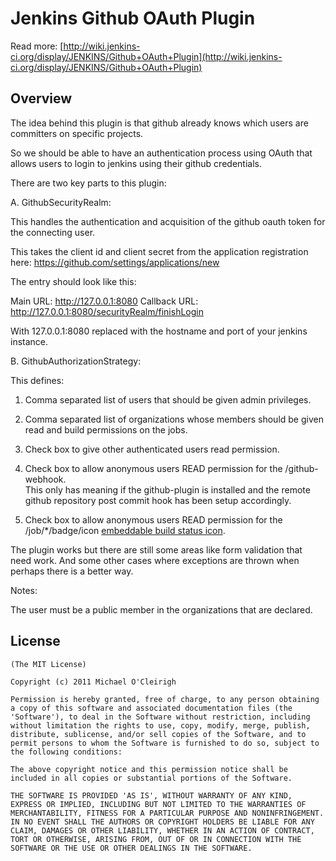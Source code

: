 Jenkins Github OAuth Plugin
============================

Read more: [http://wiki.jenkins-ci.org/display/JENKINS/Github+OAuth+Plugin](http://wiki.jenkins-ci.org/display/JENKINS/Github+OAuth+Plugin)

Overview
--------

The idea behind this plugin is that github already knows which users are committers on specific projects.

So we should be able to have an authentication process using OAuth that allows users to login to jenkins using their github credentials.

There are two key parts to this plugin:

A. GithubSecurityRealm: 

This handles the authentication and acquisition of the github oauth token for the connecting user.

This takes the client id and client secret from the application registration here: https://github.com/settings/applications/new

The entry should look like this:

Main URL: http://127.0.0.1:8080
Callback URL: http://127.0.0.1:8080/securityRealm/finishLogin

With 127.0.0.1:8080 replaced with the hostname and port of your jenkins instance.


B. GithubAuthorizationStrategy:

This defines:

1. Comma separated list of users that should be given admin privileges.

2. Comma separated list of organizations whose members should be given read and build permissions on the jobs.

3. Check box to give other authenticated users read permission.

4. Check box to allow anonymous users READ permission for the /github-webhook.  
This only has meaning if the github-plugin is installed and the remote github repository post commit hook has been setup accordingly.

5. Check box to allow anonymous users READ permission for the /job/*/badge/icon [embeddable build status icon](https://wiki.jenkins-ci.org/display/JENKINS/Embeddable+Build+Status+Plugin).

The plugin works but there are still some areas like form validation that need work.  And some other cases where exceptions are thrown when perhaps there is a better way.

Notes:

The user must be a public member in the organizations that are declared.

License
-------

	(The MIT License)

	Copyright (c) 2011 Michael O'Cleirigh

	Permission is hereby granted, free of charge, to any person obtaining
	a copy of this software and associated documentation files (the
	'Software'), to deal in the Software without restriction, including
	without limitation the rights to use, copy, modify, merge, publish,
	distribute, sublicense, and/or sell copies of the Software, and to
	permit persons to whom the Software is furnished to do so, subject to
	the following conditions:

	The above copyright notice and this permission notice shall be
	included in all copies or substantial portions of the Software.

	THE SOFTWARE IS PROVIDED 'AS IS', WITHOUT WARRANTY OF ANY KIND,
	EXPRESS OR IMPLIED, INCLUDING BUT NOT LIMITED TO THE WARRANTIES OF
	MERCHANTABILITY, FITNESS FOR A PARTICULAR PURPOSE AND NONINFRINGEMENT.
	IN NO EVENT SHALL THE AUTHORS OR COPYRIGHT HOLDERS BE LIABLE FOR ANY
	CLAIM, DAMAGES OR OTHER LIABILITY, WHETHER IN AN ACTION OF CONTRACT,
	TORT OR OTHERWISE, ARISING FROM, OUT OF OR IN CONNECTION WITH THE
	SOFTWARE OR THE USE OR OTHER DEALINGS IN THE SOFTWARE.

